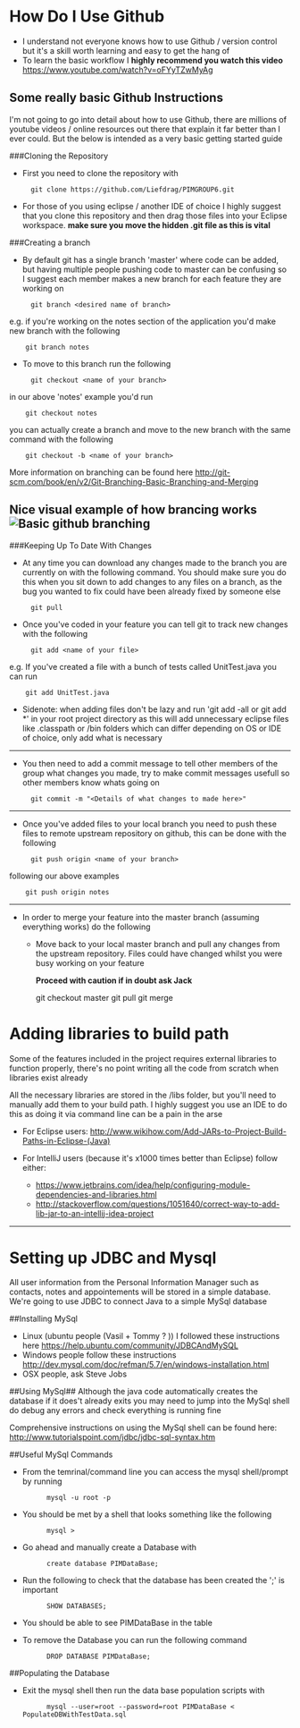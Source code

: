 # How Do I Use Github
- I understand not everyone knows how to use Github / version control but it's a skill worth learning and easy to get 
the hang of
- To learn the basic workflow I **highly recommend you watch this video**
https://www.youtube.com/watch?v=oFYyTZwMyAg

## Some really basic Github Instructions
I'm not going to go into detail about how to use Github, there are millions of youtube videos / online resources out 
there that explain it far better than I ever could. But the below is intended as a very basic getting started guide

###Cloning the Repository
- First you need to clone the repository with 

        git clone https://github.com/Liefdrag/PIMGROUP6.git 
        
        
- For those of you using eclipse / another IDE of choice I highly suggest that you clone this repository and 
then drag those files into your Eclipse workspace. **make sure you move the hidden .git file as this is vital**
  
###Creating a branch
- By default git has a single branch 'master' where code can be added, but having multiple people pushing code to master
can be confusing so I suggest each member makes a new branch for each feature they are working on
 
        git branch <desired name of branch>

        
e.g. if you're working on the notes section of the application you'd make new branch with the following

        git branch notes

- To move to this branch run the following

        git checkout <name of your branch> 
        
in our above 'notes' example you'd run
 
        git checkout notes
        
you can actually create a branch and move to the new branch with the same command with the following

        git checkout -b <name of your branch>
      
More information on branching can be found here http://git-scm.com/book/en/v2/Git-Branching-Basic-Branching-and-Merging 

Nice visual example of how brancing works
![Basic github branching](http://hades.name/media/git/git-history.png)       
---
###Keeping Up To Date With Changes
- At any time you can download any changes made to the branch you are currently on with the following command. You should
make sure you do this when you sit down to add changes to any files on a branch, as the bug you wanted to fix could 
have been already fixed by someone else

        git pull

- Once you've coded in your feature you can tell git to track new changes with the following

        git add <name of your file>
        
e.g. If you've created a file with a bunch of tests called UnitTest.java you can run

        git add UnitTest.java
 
  
- Sidenote: when adding files don't be lazy and run 'git add -all or git add *' in your root project directory as this 
will add unnecessary eclipse files like .classpath or /bin folders which can differ depending on OS or IDE of choice, 
only add what is necessary
  
---

- You then need to add a commit message to tell other members of the group what changes you made, try to make commit 
messages usefull so other members know whats going on

        git commit -m "<Details of what changes to made here>"

---

- Once you've added files to your local branch you need to push these files to remote upstream repository on github, 
this can be done with the following

        git push origin <name of your branch>

following our above examples

        git push origin notes

--- 

- In order to merge your feature into the master branch (assuming everything works) do the following
    - Move back to your local master branch and pull any changes from the upstream repository. Files could have changed
    whilst you were busy working on your feature
    
        **Proceed with caution if in doubt ask Jack**

        git checkout master
        git pull
        git merge <name of your branch>


# Adding libraries to build path
Some of the features included in the project requires external libraries to function properly, there's no point writing
all the code from scratch when libraries exist already

All the necessary libraries are stored in the /libs folder, but you'll need to manually add them to your build path. I highly
suggest you use an IDE to do this as doing it via command line can be a pain in the arse

- For Eclipse users: http://www.wikihow.com/Add-JARs-to-Project-Build-Paths-in-Eclipse-(Java) 

- For IntelliJ users (because it's x1000 times better than Eclipse) follow either:
    - https://www.jetbrains.com/idea/help/configuring-module-dependencies-and-libraries.html 
    - http://stackoverflow.com/questions/1051640/correct-way-to-add-lib-jar-to-an-intellij-idea-project 

---

# Setting up JDBC and Mysql
All user information from the Personal Information Manager such as contacts, notes and appointements will be stored 
in a simple database. We're going to use JDBC to connect Java to a simple MySql database

##Installing MySql
- Linux (ubuntu people (Vasil + Tommy ? )) I followed these instructions here https://help.ubuntu.com/community/JDBCAndMySQL
- Windows people follow these instructions  http://dev.mysql.com/doc/refman/5.7/en/windows-installation.html 
- OSX people, ask Steve Jobs

##Using MySql##
Although the java code automatically creates the database if it does't already exits you may need to jump into the MySql
shell do debug any errors and check everything is running fine

Comprehensive instructions on using the MySql shell can be found here: http://www.tutorialspoint.com/jdbc/jdbc-sql-syntax.htm 

##Useful MySql Commands 

- From the temrinal/command line you can access the mysql shell/prompt by running
            
            mysql -u root -p

- You should be met by a shell that looks something like the following
            
            mysql > 

- Go ahead and manually create a Database with

            create database PIMDataBase;

- Run the following to check that the database has been created the ';' is
  important

            SHOW DATABASES;

- You should be able to see PIMDataBase in the table

- To remove the Database you can run the following command
            
            DROP DATABASE PIMDataBase;

##Populating the Database
- Exit the mysql shell then run the data base population scripts with

            mysql --user=root --password=root PIMDataBase < PopulateDBWithTestData.sql
